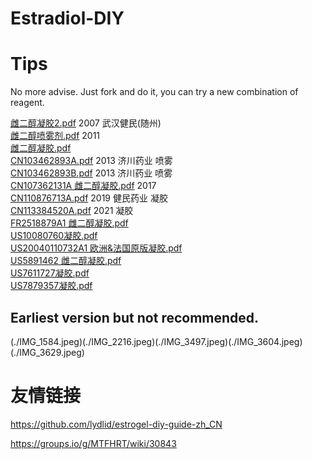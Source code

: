 # Estradiol-DIY
# Tips
No more advise. Just fork and do it, you can try a new combination of reagent.

[雌二醇凝胶2.pdf](./CN101036660A.pdf) 2007 武汉健民(随州)  
[雌二醇喷雾剂.pdf](./CN102018671B.pdf) 2011  
[雌二醇凝胶.pdf](./CN102753180A.pdf)  
[CN103462893A.pdf](./CN103462893A.pdf) 2013 济川药业 喷雾  
[CN103462893B.pdf](./CN103462893B.pdf) 2013 济川药业 喷雾  
[CN107362131A 雌二醇凝胶.pdf](./CN107362131A.pdf) 2017  
[CN110876713A.pdf](./CN110876713A.pdf) 2019 健民药业 凝胶  
[CN113384520A.pdf](./CN113384520A.pdf) 2021 凝胶   
[FR2518879A1 雌二醇凝胶.pdf](./FR2518879A1.pdf)  
[US10080760凝胶.pdf](./US10080760.pdf)  
[US20040110732A1 欧洲&法国原版凝胶.pdf](./US20040110732A1.pdf)  
[US5891462 雌二醇凝胶.pdf](./US5891462.pdf)  
[US7611727凝胶.pdf](./US7611727.pdf)  
[US7879357凝胶.pdf](./US7879357.pdf)  

## Earliest version but not recommended.
(./IMG_1584.jpeg)(./IMG_2216.jpeg)(./IMG_3497.jpeg)(./IMG_3604.jpeg)(./IMG_3629.jpeg)
# 友情链接
https://github.com/lydlid/estrogel-diy-guide-zh_CN


https://groups.io/g/MTFHRT/wiki/30843
